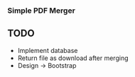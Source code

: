 ### Simple PDF Merger

## TODO
- Implement database
- Return file as download after merging
- Design -> Bootstrap